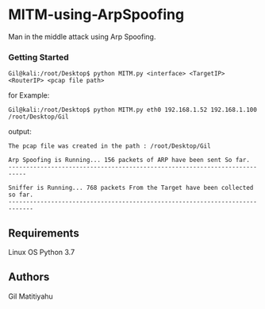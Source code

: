 # MITM-using-ArpSpoofing
Man in the middle attack using Arp Spoofing.


### Getting Started
```
Gil@kali:/root/Desktop$ python MITM.py <interface> <TargetIP> <RouterIP> <pcap file path>
```
for Example:
```
Gil@kali:/root/Desktop$ python MITM.py eth0 192.168.1.52 192.168.1.100 /root/Desktop/Gil
```
output:
```
The pcap file was created in the path : /root/Desktop/Gil

Arp Spoofing is Running... 156 packets of ARP have been sent So far.
---------------------------------------------------------------------------

Sniffer is Running... 768 packets From the Target have been collected so far.
-----------------------------------------------------------------------------
```
## Requirements
Linux OS
Python 3.7 

## Authors
Gil Matitiyahu
